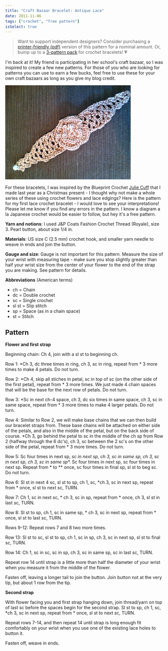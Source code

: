 ```yaml
---
title: "Craft Bazaar Bracelet: Antique Lace"
date: 2011-11-06
tags: ["crochet", "free pattern"]
isSelect: true
---
```

> Want to support independent designers? Consider purchasing a [printer-friendly (pdf)](https://www.etsy.com/listing/480809816/vintage-flower-crochet-bracelet-pattern) version of this pattern for a nominal amount. Or, bump up to a [3-pattern pack](https://www.etsy.com/listing/480815718/set-of-3-vintage-crochet-bracelet?ref=shop_home_feat_2) for crochet bracelets! 💗

I'm back at it!  My friend is participating in her school's craft bazaar, so I was inspired to create a few new patterns.  For those of you who are looking for patterns you can use to earn a few bucks, feel free to use these for your own craft bazaars as long as you give my blog credit.

![Lace flower bracelet on a woman's wrist](/images/antique_lace_bracelet.JPG "Finished Antique Lace bracelet")

For these bracelets, I was inspired by the Blueprint Crochet [Julie Cuff](http://www.ravelry.com/patterns/library/julie-cuff) that I made last year as a Christmas present - I thought why not make a whole series of these using crochet flowers and lace edgings?  Here is the pattern for my first lace crochet bracelet - I would love to see your interpretations!  Please let me know if you find any errors in the pattern.  I know a diagram a la Japanese crochet would be easier to follow, but hey it's a free pattern.

**Yarn and notions**:  I used  J&P Coats Fashion Crochet Thread (Royale), size 3.  Pearl button, about size 1/4 in.

**Materials**:  US size C (2.5 mm) crochet hook, and smaller yarn needle to weave in ends and join the button.

**Gauge and size**:  Gauge is not important for this pattern.  Measure the size of your wrist with measuring tape - make sure you stop slightly greater than half your wrist size from the center of your flower to the end of the strap you are making.  See pattern for details.

**Abbreviations** (American terms)
- ch = Chain
- dc = Double crochet
- sc = Single crochet
- sl st = Slip stitch
- sp = Space (as in a chain space)
- st = Stitch

## Pattern
**Flower and first strap**

Beginning chain:  Ch 4, join with a sl st to beginning ch.

Row 1:  *Ch 3, dc three times in ring, ch 3, sc in ring, repeat from * 3 more times to make 4 petals.  Do not turn.

Row 2:  *Ch 4, skip all stiches in petal, sc in top of sc (on the other side of the first petal), repeat from * 3 more times.  We just made 4 chain spaces that will be the base for the next row of petals.  Do not turn.

Row 3:  *Sc in next ch-4 space, ch 3, dc six times in same space, ch 3, sc in same space, repeat from * 3 more times to make 4 larger petals.  Do not turn.

Row 4:  Similar to Row 2, we will make base chains that we can then build our bracelet straps from.  These base chains will be attached on either side of the petals, and also in the middle of the petal, but on the back side of course.  *Ch 3, go behind the petal to sc in the middle of the ch sp from Row 2 (halfway through the 6 dc's), ch 3, sc between the 2 sc's on the other side of the petal, repeat from * 3 more times.  Do not turn.

Row 5:  Sc four times in next sp, *sc in next sp, ch 3, sc in same sp, ch 3, sc in next sp, ch 3, sc in same sp**.  Sc four times in next sp, sc four times in next sp.  Repeat from * to ** once, sc four times in final sp, sl st to beg sc.  Do not turn.

Row 6:  Sl st in next 4 sc, sl st to sp, ch 1, sc, *ch 3, sc in next sp, repeat from * once, sl st to next sc, TURN.

Row 7:  Ch 1, sc in next sc, * ch 3, sc in sp, repeat from * once, ch 3, sl st in last sc, TURN.

Row 8:  Sl st to sp, ch 1, sc in same sp, * ch 3, sc in next sp, repeat from * once, sl st to last sc, TURN.

Rows 9-12:  Repeat rows 7 and 8 two more times.

Row 13:  Sl st to sc, sl st to sp, ch 1, sc in sp, ch 3, sc in next sp, sl st to final sc, TURN.

Row 14:  Ch 1, sc in sc, sc in sp, ch 3, sc in same sp, sc in last sc, TURN.

Repeat row 14 until strap is a little more than half the diameter of your wrist when you measure it from the middle of the flower.

Fasten off, leaving a longer tail to join the button.  Join button not at the very tip, but about 1 row from the tip.

**Second strap**

With flower facing you and first strap hanging down, join thread/yarn on top of last sc before the spaces begin for the second strap.  Sl st to sp, ch 1, sc, *ch 3, sc in next sp, repeat from * once, sl st to next sc, TURN.

Repeat rows 7-14, and then repeat 14 until strap is long enough fit comfortably on your wrist when you use one of the existing lace holes to button it.

Fasten off, weave in ends.
